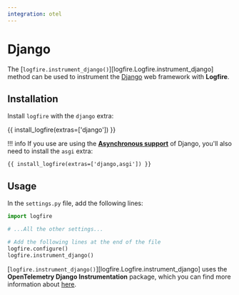 ```yaml
---
integration: otel
---
```


# Django

The [`logfire.instrument_django()`][logfire.Logfire.instrument_django] method can be used to instrument the [Django][django] web framework with **Logfire**.

## Installation

Install `logfire` with the `django` extra:

{{ install_logfire(extras=['django']) }}

!!! info
    If you use are using the **[Asynchronous support]** of Django, you'll also need to
    install the `asgi` extra:

    {{ install_logfire(extras=['django,asgi']) }}

## Usage

In the `settings.py` file, add the following lines:

```py
import logfire

# ...All the other settings...

# Add the following lines at the end of the file
logfire.configure()
logfire.instrument_django()
```

[`logfire.instrument_django()`][logfire.Logfire.instrument_django] uses the
**OpenTelemetry Django Instrumentation** package,
which you can find more information about [here][opentelemetry-django].

[django]: https://www.djangoproject.com/
[opentelemetry-django]: https://opentelemetry-python-contrib.readthedocs.io/en/latest/instrumentation/django/django.html
[django-instrumentor]: https://opentelemetry-python-contrib.readthedocs.io/en/latest/instrumentation/django/django.html#opentelemetry.instrumentation.django.DjangoInstrumentor
[Asynchronous support]: https://docs.djangoproject.com/en/dev/topics/async/#asynchronous-support
